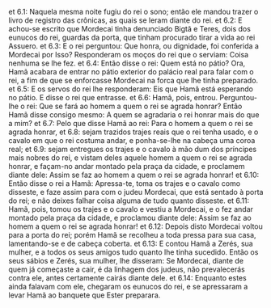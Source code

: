 et 6.1: Naquela mesma noite fugiu do rei o sono; então ele mandou trazer o livro de registro das crônicas, as quais se leram diante do rei.
et 6.2: E achou-se escrito que Mordecai tinha denunciado Bigtã e Teres, dois dos eunucos do rei, guardas da porta, que tinham procurado tirar a vida ao rei Assuero.
et 6.3: E o rei perguntou: Que honra, ou dignidade, foi conferida a Mordecai por Isso?  Responderam os moços do rei que o serviam:  Coisa nenhuma se lhe fez.
et 6.4: Então disse o rei: Quem está no pátio?  Ora, Hamã acabara de entrar no pátio exterior do palácio real para falar com o rei, a fim de que se enforcasse Mordecai na forca que lhe tinha preparado.
et 6.5: E os servos do rei lhe responderam: Eis que Hamã está esperando no pátio.  E disse o rei que entrasse.
et 6.6: Hamã, pois, entrou. Perguntou-lhe o rei:  Que se fará ao homem a quem o rei se agrada honrar?  Então Hamã disse consigo mesmo:  A quem se agradaria o rei honrar mais do que a mim?
et 6.7: Pelo que disse Hamã ao rei: Para o homem a quem o rei se agrada honrar,
et 6.8: sejam trazidos trajes reais que o rei tenha usado, e o cavalo em que o rei costuma andar, e ponha-se-lhe na cabeça uma coroa real;
et 6.9: sejam entregues os trajes e o cavalo à mão dum dos príncipes mais nobres do rei, e vistam deles aquele homem a quem o rei se agrada honrar, e façam-no andar montado pela praça da cidade, e proclamem diante dele: Assim se faz ao homem a quem o rei se agrada honrar!
et 6.10: Então disse o rei a Hamã: Apressa-te, toma os trajes e o cavalo como disseste, e faze assim para com o judeu Mordecai, que está sentado à porta do rei;  e não deixes falhar coisa alguma de tudo quanto disseste.
et 6.11: Hamã, pois, tomou os trajes e o cavalo e vestiu a Mordecai, e o fez andar montado pela praça da cidade, e proclamou diante dele: Assim se faz ao homem a quem o rei se agrada honrar!
et 6.12: Depois disto Mordecai voltou para a porta do rei; porém Hamã se recolheu a toda pressa para sua casa, lamentando-se e de cabeça coberta.
et 6.13: E contou Hamã a Zerés, sua mulher, e a todos os seus amigos tudo quanto lhe tinha sucedido. Então os seus sábios e Zerés, sua mulher, lhe disseram:  Se Mordecai, diante de quem já começaste a cair, é da linhagem dos judeus, não prevalecerás contra ele, antes certamente cairás diante dele.
et 6.14: Enquanto estes ainda falavam com ele, chegaram os eunucos do rei, e se apressaram a levar Hamã ao banquete que Ester preparara.
